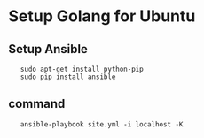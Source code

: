 # Setup Golang for Ubuntu

## Setup Ansible

```
   sudo apt-get install python-pip
   sudo pip install ansible
```

## command

```
   ansible-playbook site.yml -i localhost -K
```

